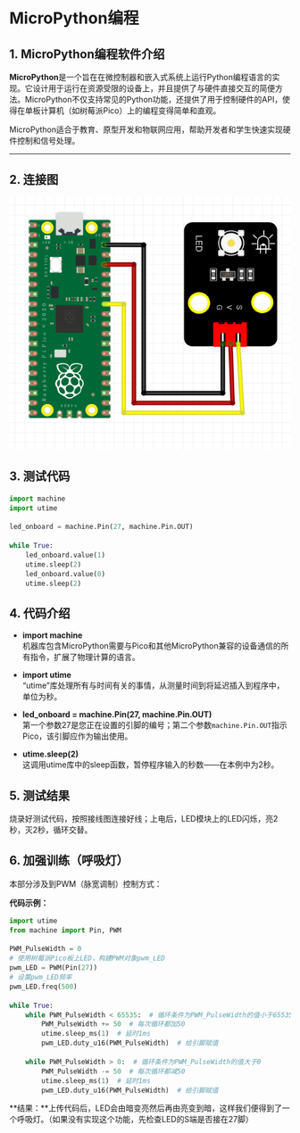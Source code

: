 
# MicroPython编程

## 1. MicroPython编程软件介绍

**MicroPython**是一个旨在在微控制器和嵌入式系统上运行Python编程语言的实现。它设计用于运行在资源受限的设备上，并且提供了与硬件直接交互的简便方法。MicroPython不仅支持常见的Python功能，还提供了用于控制硬件的API，使得在单板计算机（如树莓派Pico）上的编程变得简单和直观。

MicroPython适合于教育、原型开发和物联网应用，帮助开发者和学生快速实现硬件控制和信号处理。

---

## 2. 连接图

![](media/d6d2f849707d3f69ca2821dc5aaddc57.png)

## 3. 测试代码

```python
import machine
import utime

led_onboard = machine.Pin(27, machine.Pin.OUT)

while True:
    led_onboard.value(1)
    utime.sleep(2)
    led_onboard.value(0)
    utime.sleep(2)
```

## 4. 代码介绍

- **import machine**  
  机器库包含MicroPython需要与Pico和其他MicroPython兼容的设备通信的所有指令，扩展了物理计算的语言。

- **import utime**  
  “utime”库处理所有与时间有关的事情，从测量时间到将延迟插入到程序中，单位为秒。

- **led_onboard = machine.Pin(27, machine.Pin.OUT)**  
  第一个参数27是您正在设置的引脚的编号；第二个参数`machine.Pin.OUT`指示Pico，该引脚应作为输出使用。

- **utime.sleep(2)**  
  这调用utime库中的sleep函数，暂停程序输入的秒数——在本例中为2秒。

## 5. 测试结果

烧录好测试代码，按照接线图连接好线；上电后，LED模块上的LED闪烁，亮2秒，灭2秒，循环交替。

## 6. 加强训练（呼吸灯）

本部分涉及到PWM（脉宽调制）控制方式：

**代码示例：**

```python
import utime
from machine import Pin, PWM

PWM_PulseWidth = 0
# 使用树莓派Pico板上LED，构建PWM对象pwm_LED
pwm_LED = PWM(Pin(27))
# 设置pwm_LED频率
pwm_LED.freq(500)

while True:
    while PWM_PulseWidth < 65535:  # 循环条件为PWM_PulseWidth的值小于65535
        PWM_PulseWidth += 50  # 每次循环都加50
        utime.sleep_ms(1)  # 延时1ms
        pwm_LED.duty_u16(PWM_PulseWidth)  # 给引脚赋值

    while PWM_PulseWidth > 0:  # 循环条件为PWM_PulseWidth的值大于0
        PWM_PulseWidth -= 50  # 每次循环都减50
        utime.sleep_ms(1)  # 延时1ms
        pwm_LED.duty_u16(PWM_PulseWidth)  # 给引脚赋值
```

**结果：**上传代码后，LED会由暗变亮然后再由亮变到暗，这样我们便得到了一个呼吸灯。（如果没有实现这个功能，先检查LED的S端是否接在27脚）

